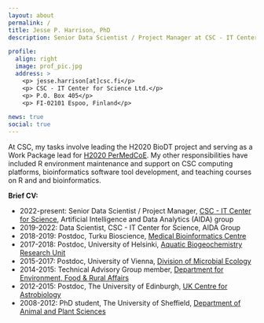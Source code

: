 ```yaml
---
layout: about
permalink: /
title: Jesse P. Harrison, PhD
description: Senior Data Scientist / Project Manager at CSC - IT Center for Science Ltd

profile:
  align: right
  image: prof_pic.jpg
  address: >
    <p> jesse.harrison[at]csc.fi</p>
    <p> CSC - IT Center for Science Ltd.</p>
    <p> P.O. Box 405</p>
    <p> FI-02101 Espoo, Finland</p>

news: true
social: true
---
```


At CSC, my tasks involve leading the H2020 BioDT project and serving as a Work Package lead for [H2020 PerMedCoE](https://permedcoe.eu/). My other responsibilities have included R environment maintenance and support on CSC computing platforms, bioinformatics software tool development, and teaching courses on R and and bioinformatics.

**Brief CV:**

- 2022-present: Senior Data Scientist / Project Manager, [CSC - IT Center for Science](https://www.csc.fi/en/home), Artificial Intelligence and Data Analytics (AIDA) group
- 2019-2022: Data Scientist, CSC - IT Center for Science, AIDA Group
- 2018-2019: Postdoc, Turku Bioscience, [Medical Bioinformatics Centre](https://elolab.utu.fi/)
- 2017-2018: Postdoc, University of Helsinki, [Aquatic Biogeochemistry Research Unit](https://www.helsinki.fi/en/researchgroups/aquatic-biogeochemistry)
- 2015-2017: Postdoc, University of Vienna, [Division of Microbial Ecology](http://www.microbial-ecology.net/)
- 2014-2015: Technical Advisory Group member, [Department for Environment, Food & Rural Affairs](http://www.defra.gov.uk/)
- 2012-2015: Postdoc, The University of Edinburgh, [UK Centre for Astrobiology](https://www.astrobiology.ac.uk/)
- 2008-2012: PhD student, The University of Sheffield, [Department of Animal and Plant Sciences](https://www.sheffield.ac.uk/aps)
